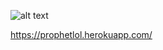 ![alt text](https://raw.githubusercontent.com/austinchinn/prophet/src/assets/images/logo.png)

https://prophetlol.herokuapp.com/
